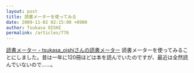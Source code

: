 ```yaml
---
layout: post
title: 読書メーターを使ってみる
date: 2009-11-02 02:15:00 +0900
author: Tsukasa OISHI
permalink: /articles/776
---
```


[読書メーター - tsukasa\_oishiさんの読書メーター](http://book.akahoshitakuya.com/u/36272)
読書メーターを使ってみることにしました。昔は一年に120冊ほどは本を読んでいたのですが、最近は全然読んでいないので……。

